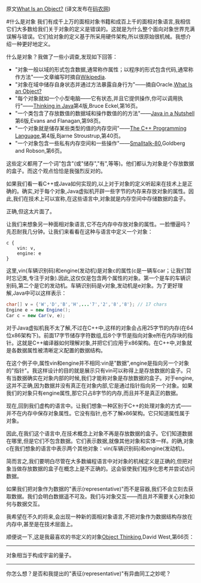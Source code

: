 原文[What Is an Object?](https://dzone.com/articles/who-is-an-object)
(译文发布在[码农网](http://www.codeceo.com/article/what-is-object.html))

#什么是对象
我们有成千上万的面相对象书籍和成百上千的面相对象语言,我相信它们大多数给我们关于对象的定义是错误的。这就是为什么整个面向对象世界充满误解与错误。它们给对象的定义基于所采用硬件架构,所以很原始很机械。我想介绍一种更好地定义。

什么是对象？我做了一些小调查,发现如下回答：
* "对象一般以域的形式包含数据,通常称作属性；以程序的形式包含代码,通常称作方法"——文章编写时摘自[Wikipedia](https://en.wikipedia.org/wiki/Object-oriented_programming).
* "对象在域中储存自身状态并通过方法暴露自身行为"——摘自Oracle.[What Is an Object?](https://docs.oracle.com/javase/tutorial/java/concepts/object.html)
* "每个对象就如一个小型电脑——它有状态,并且它提供操作,你可以调用执行"——[Thinking in Java](http://amzn.to/1PBmQpm)第4版,Bruce Eckel,第16页。
* "一个类包含了存放数值的数据域和操作数值的的方法"——[Java in a Nutshell](http://amzn.to/28PEqSi)第6版,Evans and Flanagan,第98页。
* "一个对象就是储存某些类型的值的内存空间"——[The C++ Programming Language](http://amzn.to/1XyGCtk),第4版,Bjarne Stroustrup,第40页。
* "一个对象包含一些私有内存空间和一些操作"——[Smalltalk-80](http://amzn.to/1UhYinp),Goldberg and Robson,第6页。

这些定义都用了一个词"包含"(或"储存","有",等等)。他们都认为对象是个存放数据的盒子。而这个观点恰恰是我强烈反对的。

如果我们看一看C++或Java如何实现的,以上对于对象的定义听起来在技术上是正确的。确实,对于每个对象,Java虚拟机开辟一些字节的内存来存放对象的属性。因此,我们在技术上可以宣称,在这些语言中,对象就是内存空间中存储数据的盒子。

正确,但这太片面了。

让我们来想象另一种面相对象语言,它不在内存中存放对象的属性。一脸懵逼吗？先忍耐我几分钟。让我们来看看在这种与语言中定义一个对象：
```
c {
    vin: v,
    engine: e
}
```
这里,vin(车辆识别码)和engine(发动机)是对象c的属性(c是一辆车car；让我们暂时忘记类,专注于对象).因此,这仅仅是包含两个属性的对象。第一个是车的车辆识别码,第二个是它的发动机。车辆识别码是v对象,发动机是e对象。为了更好理解,Java中可以这样表示：
``` java
char[] v = {'W','D','B','H',...'7','2','8','8'}; // 17 chars
Engine e = new Engine();
Car c = new Car(v, e);
```
对于Java虚拟机我不太了解,不过在C++中,这样的对象会占用25字节的内存(在64位x86架构下)。前面17字节储存字符数组,后8个字节是指向对象e所在内存块的指针。这就是C++编译器如何理解对象,并把它们应用于x86架构。在C++中,对象就是各数据属性被清晰定义配置的数据结构。

在这个例子中,属性vin和engine并不相同:vin是"数据",engine是指向另一个对象的"指针"。我这样设计的目的就是展示只有vin可以称得上是存放数据的盒子。只有当数据确实在对象内部的时候,我们才能称对象是存放数据的盒子。对于engine,这并不正确,因为数据并没有真正在对象内部,它是通过指针指向另一个对象。如果我们的对象只有engine属性,那它只占8字节的内存,而且并不是真正的数据。

现在,回到我们虚构的语言中。让我们想象一种区别于C++的处理对象的方式——并不在内存中保存对象属性。它没有指针,也不了解x86架构。它只知道属性属于对象。

因此,在我们这个语言中,在技术概念上对象不再是存放数据的盒子。它们知道数据在哪里,但是它们不包含数据。它们表示数据,就像其他对象和实体一样。的确,对象c在我们想象的语言中表示两个其他对象：vin(车辆识别码)和engine(发动机)。

简而言之,我们要明白尽管在大多数编程语言中对对象的机械定义是正确的,但把对象当做存放数据的盒子在概念上是不正确的。这会驱使我们程序化思考并尝试访问数据。

如果我们把对象作为数据的"表示(representative)"而不是容器,我们不会立刻去获取数据。我们会明白数据遥不可及。我们与对象交互——而且并不需要关心对象如何与数据交互。

我希望在不久的将来,会出现一种新的面相对象语言,不把对象作为数据结构存放在内存中,甚至是在技术层面上。

顺便说一下,这是我最喜欢的书定义的对象[Object Thinking](http://amzn.to/266oJr4),David West,第66页：
***
对象相当于构成宇宙的量子。
***
你怎么想？是否和我提出的"表征(representative)"有异曲同工之妙呢？
